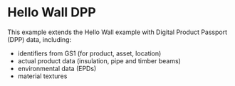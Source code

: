 # Hello Wall DPP

This example extends the Hello Wall example with Digital Product Passport (DPP) data, including:
- identifiers from GS1 (for product, asset, location)
- actual product data (insulation, pipe and timber beams)
- environmental data (EPDs)
- material textures